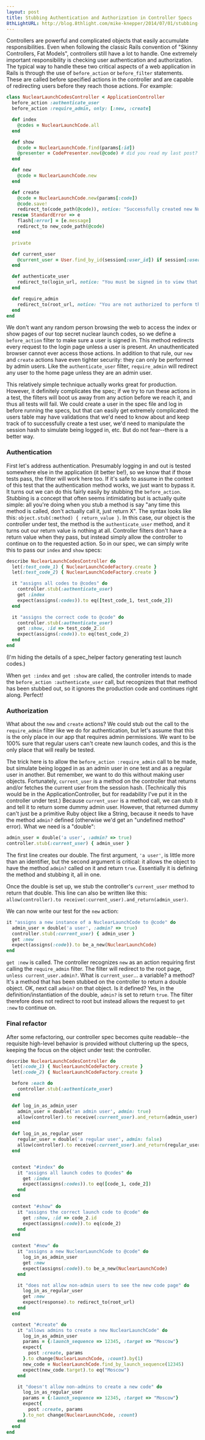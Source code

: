 ```yaml
---
layout: post
title: Stubbing Authentication and Authorization in Controller Specs
8thLightURL: http://blog.8thlight.com/mike-knepper/2014/07/01/stubbing-authentication-and-authorization-in-controller-specs.html
---
```


Controllers are powerful and complicated objects that easily accumulate responsibilities. Even when following the classic Rails convention of "Skinny Controllers, Fat Models", controllers still have a lot to handle. One extremely important responsibility is checking user authentication and authorization. The typical way to handle these two critical aspects of a web application in Rails is through the use of `before_action` or `before_filter` statements. These are called before specified actions in the controller and are capable of redirecting users before they reach those actions. For example:

```ruby
class NuclearLaunchCodesController < ApplicationController
  before_action :authenticate_user
  before_action :require_admin, only: [:new, :create]

  def index
    @codes = NuclearLaunchCode.all
  end

  def show
    @code = NuclearLaunchCode.find(params[:id])
    @presenter = CodePresenter.new(@code) # did you read my last post? ;)
  end

  def new
    @code = NuclearLaunchCode.new
  end

  def create
    @code = NuclearLaunchCode.new(params[:code])
    @code.save!
    redirect_to(code_path(@code)), notice: "Successfully created new Nuclear Launch Code!"
  rescue StandardError => e
    flash[:error] = [e.message]
    redirect_to new_code_path(@code)
  end

  private

  def current_user
    @current_user = User.find_by_id(session[:user_id]) if session[:user_id]
  end

  def authenticate_user
    redirect_to(login_url, notice: "You must be signed in to view that page") unless current_user.present?
  end

  def require_admin
    redirect_to(root_url, notice: "You are not authorized to perform that action") unless current_user.admin?
  end
end
```

We don't want any random person browsing the web to access the index or show pages of our top secret nuclear launch codes, so we define a `before_action` filter to make sure a user is signed in. This method redirects every request to the login page unless a user is present. An unauthenticated browser cannot ever access those actions. In addition to that rule, our `new` and `create` actions have even tighter security: they can only be performed by admin users. Like the `authenticate_user` filter, `require_admin` will redirect any user to the home page unless they are an admin user.

This relatively simple technique actually works great for production. However, it definitely complicates the spec; if we try to run these actions in a test, the filters will boot us away from any action before we reach it, and thus all tests will fail. We could create a user in the spec file and log in before running the specs, but that can easily get extremely complicated: the users table may have validations that we'd need to know about and keep track of to successfully create a test user, we'd need to manipulate the session hash to simulate being logged in, etc. But do not fear--there is a better way.

### Authentication

First let's address authentication. Presumably logging in and out is tested somewhere else in the application (it better be!), so we know that if those tests pass, the filter will work here too. If it's safe to assume in the context of this test that the authentication method works, we just want to bypass it. It turns out we can do this fairly easily by stubbing the `before_action`. Stubbing is a concept that often seems intimidating but is actually quite simple: all you're doing when you stub a method is say "any time this method is called, don't actually call it, just return X". The syntax looks like this: `object.stub(:method) { return_value }`. In this case, our object is the controller under test, the method is the `authenticate_user` method, and it turns out our return value is nothing at all. Controller filters don't have a return value when they pass, but instead simply allow the controller to continue on to the requested action. So in our spec, we can simply write this to pass our `index` and `show` specs:

```ruby
describe NuclearLaunchCodesController do
  let(:test_code_1) { NuclearLaunchCodeFactory.create }
  let(:test_code_2) { NuclearLaunchCodeFactory.create }

  it "assigns all codes to @codes" do
    controller.stub(:authenticate_user)
    get :index
    expect(assigns(:codes)).to eq([test_code_1, test_code_2])
  end

  it "assigns the correct code to @code" do
    controller.stub(:authenticate_user)
    get :show, :id => test_code_2.id
    expect(assigns(:code)).to eq(test_code_2)
  end
end
```

(I'm hiding the details of a spec_helper factory generating test launch codes.)

When `get :index` and `get :show` are called, the controller intends to made the `before_action :authenticate_user` call, but recognizes that that method has been stubbed out, so it ignores the production code and continues right along. Perfect!

### Authorization

What about the `new` and `create` actions? We could stub out the call to the `require_admin` filter like we do for authentication, but let's assume that this is the only place in our app that requires admin permissions. We want to be 100% sure that regular users can't create new launch codes, and this is the only place that will really be tested.

The trick here is to allow the `before_action :require_admin` call to be made, but simulate being logged in as an admin user in one test and as a regular user in another. But remember, we want to do this without making user objects. Fortunately, `current_user` is a method on the controller that returns and/or fetches the current user from the session hash. (Technically this would be in the ApplicationController, but for readability I've put it in the controller under test.) Because `current_user` is a method call, we can stub it and tell it to return some dummy admin user. However, that returned dummy can't just be a primitive Ruby object like a String, because it needs to have the method `admin?` defined (otherwise we'd get an "undefined method" error). What we need is a "double":

```ruby
admin_user = double('a user', :admin? => true)
controller.stub(:current_user) { admin_user }
```

The first line creates our double. The first argument, `'a user'`, is little more than an identifier, but the second argument is critical: it allows the object to have the method `admin?` called on it and return `true`. Essentially it is defining the method and stubbing it, all in one.

Once the double is set up, we stub the controller's `current_user` method to return that double. This line can also be written like this: `allow(controller).to receive(:current_user).and_return(admin_user)`.

We can now write our test for the `new` action:

```ruby
it "assigns a new instance of a NuclearLaunchCode to @code" do
  admin_user = double('a user', :admin? => true)
  controller.stub(:current_user) { admin_user }
  get :new
  expect(assigns(:code)).to be_a_new(NuclearLaunchCode)
end
```

`get :new` is called. The controller recognizes `new` as an action requiring first calling the `require_admin` filter. The filter will redirect to the root page, `unless current_user.admin?`. What is `current_user`... a variable? a method? It's a method that has been stubbed on the controller to return a double object. OK, next call `admin?` on that object. Is it defined? Yes, in the definition/instantiation of the double, `admin?` is set to return `true`. The filter therefore does not redirect to root but instead allows the request to `get :new` to continue on.

### Final refactor

After some refactoring, our controller spec becomes quite readable--the requisite high-level behavior is provided without cluttering up the specs, keeping the focus on the object under test: the controller.

```ruby
describe NuclearLaunchCodesController do
  let(:code_1) { NuclearLaunchCodeFactory.create }
  let(:code_2) { NuclearLaunchCodeFactory.create }

  before :each do
    controller.stub(:authenticate_user)
  end

  def log_in_as_admin_user
    admin_user = double('an admin user', admin: true)
    allow(controller).to receive(:current_user).and_return(admin_user)
  end

  def log_in_as_regular_user
    regular_user = double('a regular user', admin: false)
    allow(controller).to receive(:current_user).and_return(regular_user)
  end


  context "#index" do
    it "assigns all launch codes to @codes" do
      get :index
      expect(assigns(:codes)).to eq([code_1, code_2])
    end
  end

  context "#show" do
    it "assigns the correct launch code to @code" do
      get :show, :id => code_2.id
      expect(assigns(:code)).to eq(code_2)
    end
  end

  context "#new" do
    it "assigns a new NuclearLaunchCode to @code" do
      log_in_as_admin_user
      get :new
      expect(assigns(:code)).to be_a_new(NuclearLaunchCode)
    end

    it "does not allow non-admin users to see the new code page" do
      log_in_as_regular_user
      get :new
      expect(response).to redirect_to(root_url)
    end
  end

  context "#create" do
    it "allows admins to create a new NuclearLaunchCode" do
      log_in_as_admin_user
      params = {:launch_sequence => 12345, :target => "Moscow"}
      expect{
        post :create, params
      }.to change(NuclearLaunchCode, :count).by(1)
      new_code = NuclearLaunchCode.find_by_launch_sequence(12345)
      expect(new_code.target).to eq("Moscow")
    end

    it "doesn't allow non-admins to create a new code" do
      log_in_as_regular_user
      params = {:launch_sequence => 12345, :target => "Moscow"}
      expect{
        post :create, params
      }.to_not change(NuclearLaunchCode, :count)
    end
  end
end
```
